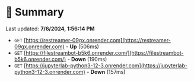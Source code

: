 # 📖 Summary
Last updated: **7/6/2024, 1:56:14 PM**

- `GET` [https://restreamer-09gx.onrender.com](https://restreamer-09gx.onrender.com) - **Up** (506ms)
- `GET` [https://filestreambot-b5k6.onrender.com/](https://filestreambot-b5k6.onrender.com/) - **Down** (190ms)
- `GET` [https://jupyterlab-python3-12-3.onrender.com](https://jupyterlab-python3-12-3.onrender.com) - **Down** (157ms)
